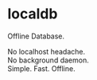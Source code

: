 # localdb
Offline Database.  
  
No localhost headache.  
No background daemon.  
Simple. Fast. Offline.  
